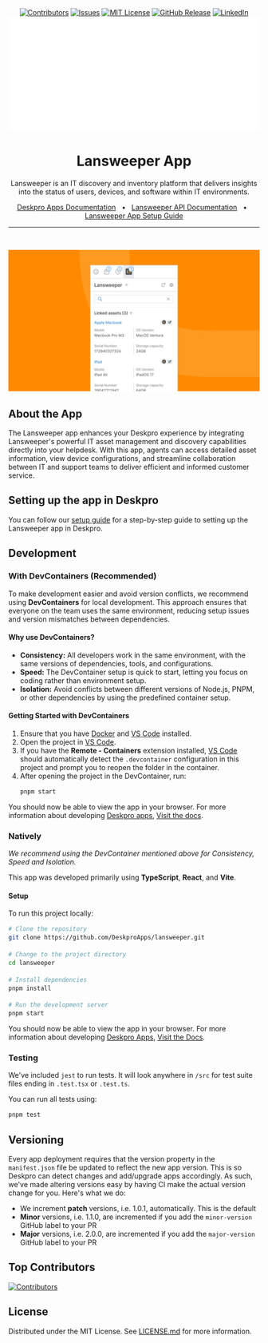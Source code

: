 <div align='center'>
  <a target='_blank' href=''><img src='https://img.shields.io/github/contributors/deskproapps/lansweeper.svg?style=for-the-badge' alt='Contributors' /></a>
  <a target='_blank' href='https://github.com/deskproapps/lansweeper/issues'><img src='https://img.shields.io/github/issues/deskproapps/lansweeper.svg?style=for-the-badge' alt='Issues' /></a>
  <a target='_blank' href='https://github.com/deskproapps/lansweeper/blob/master/LICENSE.md'><img src='https://img.shields.io/github/license/deskproapps/lansweeper.svg?style=for-the-badge' alt='MIT License' /></a>
  <a target='_blank' href='https://github.com/deskproapps/lansweeper/releases'><img src='https://img.shields.io/github/v/release/deskproapps/lansweeper?style=for-the-badge' alt='GitHub Release' /></a>
  <a target='_blank' href='https://www.linkedin.com/company/deskpro'><img src='https://img.shields.io/badge/-LinkedIn-black.svg?style=for-the-badge&logo=linkedin&colorB=555' alt='LinkedIn' /></a>
  <img src='readme.svg' />
</div>

<div align='center'>
  <h1>Lansweeper App</h1>
  <p>Lansweeper is an IT discovery and inventory platform that delivers insights into the status of users, devices, and software within IT environments.</p>
  <a href='https://support.deskpro.com/ga/guides/developers/anatomy-of-an-app' target='_blank'>Deskpro Apps Documentation</a>
  <span>&nbsp;&nbsp;•&nbsp;&nbsp;</span>
  <a href='https://developer.lansweeper.com/' target='_blank'>Lansweeper API Documentation</a>
  <span>&nbsp;&nbsp;•&nbsp;&nbsp;</span>
  <a href='./SETUP.md' target='_blank'>Lansweeper App Setup Guide</a>
  <br />
  <hr />
  <br />
</div>

![screenshot of the Lansweeper App](./docs/readme/app-screenshot.png)

## **About the App**
The Lansweeper app enhances your Deskpro experience by integrating Lansweeper's powerful IT asset management and discovery capabilities directly into your helpdesk. With this app, agents can access detailed asset information, view device configurations, and streamline collaboration between IT and support teams to deliver efficient and informed customer service.

## **Setting up the app in Deskpro**
You can follow our [setup guide](./SETUP.md) for a step-by-step guide to setting up the Lansweeper app in Deskpro.

## Development

### With DevContainers (Recommended)
To make development easier and avoid version conflicts, we recommend using **DevContainers** for local development. This approach ensures that everyone on the team uses the same environment, reducing setup issues and version mismatches between dependencies.

#### Why use DevContainers?
- **Consistency:** All developers work in the same environment, with the same versions of dependencies, tools, and configurations.
- **Speed:** The DevContainer setup is quick to start, letting you focus on coding rather than environment setup.
- **Isolation:** Avoid conflicts between different versions of Node.js, PNPM, or other dependencies by using the predefined container setup.

#### Getting Started with DevContainers
1. Ensure that you have [Docker](https://www.docker.com/get-started) and [VS Code](https://code.visualstudio.com/) installed.
2. Open the project in [VS Code](https://code.visualstudio.com/).
3. If you have the **Remote - Containers** extension installed, [VS Code](https://code.visualstudio.com/) should automatically detect the `.devcontainer` configuration in this project and prompt you to reopen the folder in the container.
4. After opening the project in the DevContainer, run:
   ```bash
   pnpm start
   ```

You should now be able to view the app in your browser. For more information about developing [Deskpro apps](https://www.deskpro.com/apps), [Visit the docs](https://support.deskpro.com/ga/guides/developers/anatomy-of-an-app).

### Natively
_We recommend using the DevContainer mentioned above for Consistency, Speed and Isolation._

This app was developed primarily using **TypeScript**, **React**, and **Vite**.

#### Setup
To run this project locally:

 ```bash
# Clone the repository
git clone https://github.com/DeskproApps/lansweeper.git

# Change to the project directory
cd lansweeper

# Install dependencies
pnpm install

# Run the development server
pnpm start
```

You should now be able to view the app in your browser. For more information about developing [Deskpro Apps](https://www.deskpro.com/apps), [Visit the Docs](https://support.deskpro.com/ga/guides/developers/anatomy-of-an-app).

### Testing
We've included `jest` to run tests. It will look anywhere in `/src` for test suite files ending in `.test.tsx` or `.test.ts`.

You can run all tests using:

```bash
pnpm test
```

## Versioning
Every app deployment requires that the version property in the `manifest.json` file be updated to reflect the new app version. This is so Deskpro can detect changes and add/upgrade apps accordingly. As such, we've made altering versions easy by having CI make the actual version change for you. Here's what we do:

* We increment **patch** versions, i.e. 1.0.1, automatically. This is the default
* **Minor** versions, i.e. 1.1.0, are incremented if you add the `minor-version` GitHub label to your PR
* **Major** versions, i.e. 2.0.0, are incremented if you add the `major-version` GitHub label to your PR

## Top Contributors
[![Contributors](https://contrib.rocks/image?repo=deskproapps/lansweeper)](https://github.com/deskproapps/lansweeper/graphs/contributors)


## License
Distributed under the MIT License. See [LICENSE.md](LICENSE.md) for more information.